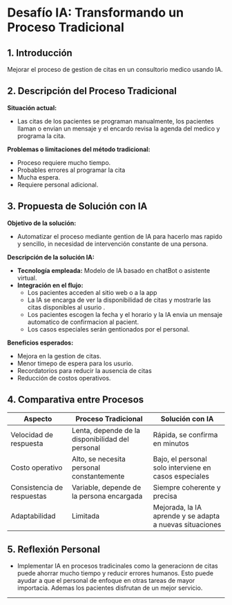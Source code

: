 # Desafío IA: Transformando un Proceso Tradicional

## 1. Introducción
Mejorar el proceso de gestion de citas en un consultorio medico usando IA.

## 2. Descripción del Proceso Tradicional
**Situación actual:**  
- Las citas de los pacientes se programan manualmente, los pacientes llaman o envian un mensaje y el encardo revisa la agenda del medico y programa la cita. 

**Problemas o limitaciones del método tradicional:**  
- Proceso requiere mucho tiempo.
- Probables errores al programar la cita
- Mucha espera. 
- Requiere personal adicional.

## 3. Propuesta de Solución con IA
**Objetivo de la solución:**  
- Automatizar el proceso mediante gention de IA para hacerlo mas rapido y sencillo, in necesidad de intervención constante de una persona.

**Descripción de la solución IA:**  
- **Tecnología empleada:** Modelo de IA basado en chatBot o asistente virtual.
- **Integración en el flujo:**
  - Los pacientes acceden al sitio web o a la app 
  - La IA se encarga de ver la disponibilidad de citas y mostrarle las citas disponibles al usurio .
  - Los pacientes escogen la fecha y el horario y la IA envia un mensaje automatico de confirmacion al pacient.
  - Los casos especiales serán gentionados por el personal.

**Beneficios esperados:**  
- Mejora en la gestion de citas.
- Menor timepo de espera para los usurio.
- Recordatorios para reducir la ausencia de citas
- Reducción de costos operativos.

## 4. Comparativa entre Procesos

| Aspecto                    | Proceso Tradicional                                              | Solución con IA                                                   |
|----------------------------|------------------------------------------------------------------|-------------------------------------------------------------------|
| Velocidad de respuesta     | Lenta, depende de la disponibilidad del personal                | Rápida, se confirma en minutos                                    |
| Costo operativo            | Alto, se necesita personal constantemente                        | Bajo, el personal solo interviene en casos especiales             |
| Consistencia de respuestas | Variable, depende de la persona encargada                        | Siempre coherente y precisa                                       |
| Adaptabilidad              | Limitada                                                         | Mejorada, la IA aprende y se adapta a nuevas situaciones          |


## 5. Reflexión Personal

- Implementar IA en procesos tradicinales como la generacionn de citas puede ahorrar mucho tiempo y reducir errores humanos. Esto puede ayudar a que el personal de enfoque en otras tareas de mayor importacia. Ademas los pacientes disfrutan de un mejor servicio.
---

